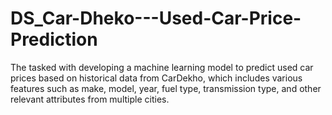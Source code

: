 # DS_Car-Dheko---Used-Car-Price-Prediction
The tasked with developing a machine learning model to predict used car prices based on historical data from CarDekho, which includes various features such as make, model, year, fuel type, transmission type, and other relevant attributes from multiple cities.

